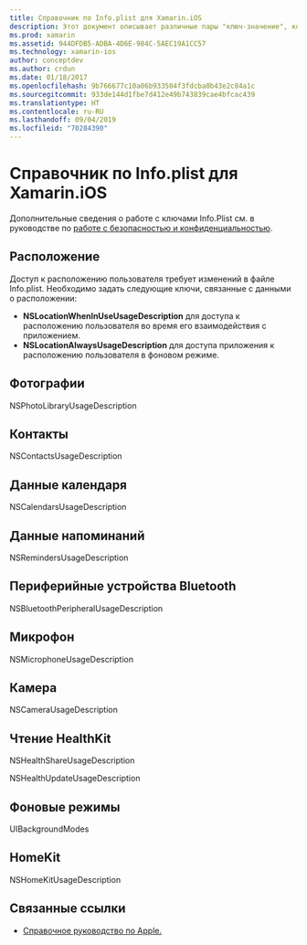 ```yaml
---
title: Справочник по Info.plist для Xamarin.iOS
description: Этот документ описывает различные пары "ключ-значение", которые можно задать в файле Info.plist приложения Xamarin.iOS. Эти ключи необходимы, если приложение выполняет конкретные задачи, например обращение к расположению, фотографиям, микрофону или камере.
ms.prod: xamarin
ms.assetid: 944DFDB5-ADBA-4D6E-984C-5AEC19A1CC57
ms.technology: xamarin-ios
author: conceptdev
ms.author: crdun
ms.date: 01/18/2017
ms.openlocfilehash: 9b766677c10a06b933504f3fdcba0b43e2c84a1c
ms.sourcegitcommit: 933de144d1fbe7d412e49b743839cae4bfcac439
ms.translationtype: HT
ms.contentlocale: ru-RU
ms.lasthandoff: 09/04/2019
ms.locfileid: "70284390"
---
```

# <a name="infoplist-reference-for-xamarinios"></a>Справочник по Info.plist для Xamarin.iOS

Дополнительные сведения о работе с ключами Info.Plist см. в руководстве по [работе с безопасностью и конфиденциальностью](~/ios/app-fundamentals/security-privacy.md). 

## <a name="location"></a>Расположение 

Доступ к расположению пользователя требует изменений в файле Info.plist. Необходимо задать следующие ключи, связанные с данными о расположении: 

- **NSLocationWhenInUseUsageDescription** для доступа к расположению пользователя во время его взаимодействия с приложением. 
- **NSLocationAlwaysUsageDescription** для доступа приложения к расположению пользователя в фоновом режиме.

## <a name="photos"></a>Фотографии 

NSPhotoLibraryUsageDescription  

## <a name="contacts"></a>Контакты 

NSContactsUsageDescription 

## <a name="calendar-data"></a>Данные календаря 
    
NSCalendarsUsageDescription 

## <a name="reminder-data"></a>Данные напоминаний 
    
NSRemindersUsageDescription 

## <a name="bluetooth-peripherals"></a>Периферийные устройства Bluetooth 
    
NSBluetoothPeripheralUsageDescription 

## <a name="microphone"></a>Микрофон 

NSMicrophoneUsageDescription 

## <a name="camera"></a>Камера 
    
NSCameraUsageDescription 

## <a name="reading-healthkit"></a>Чтение HealthKit  

NSHealthShareUsageDescription 

NSHealthUpdateUsageDescription 

## <a name="background-modes"></a>Фоновые режимы 
    
UIBackgroundModes 

## <a name="homekit"></a>HomeKit 

NSHomeKitUsageDescription 


## <a name="related-links"></a>Связанные ссылки

- [Справочное руководство по Apple.](https://developer.apple.com/library/content/documentation/General/Reference/InfoPlistKeyReference/Articles/iPhoneOSKeys.html#//apple_ref/doc/uid/TP40009252-SW10)

